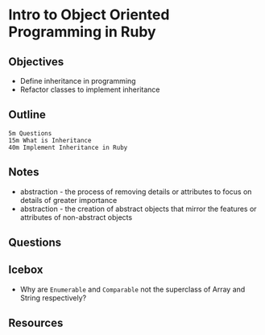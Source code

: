 # Intro to Object Oriented Programming in Ruby

## Objectives
- Define inheritance in programming
- Refactor classes to implement inheritance

## Outline
```
5m Questions
15m What is Inheritance
40m Implement Inheritance in Ruby
```

## Notes
- abstraction - the process of removing details or attributes to focus on details of greater importance
- abstraction - the creation of abstract objects that mirror the features or attributes of non-abstract objects

## Questions

## Icebox
- Why are `Enumerable` and `Comparable` not the superclass of Array and String respectively?
## Resources